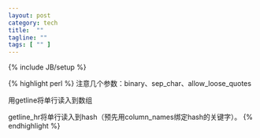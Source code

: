 ```yaml
---
layout: post
category: tech
title:  ""
tagline: ""
tags: [ "" ] 
---
```

{% include JB/setup %}

{% highlight perl %}
注意几个参数：binary、sep_char、allow_loose_quotes

用getline将单行读入到数组

getline_hr将单行读入到hash（预先用column_names绑定hash的关键字）。 
{% endhighlight %}

